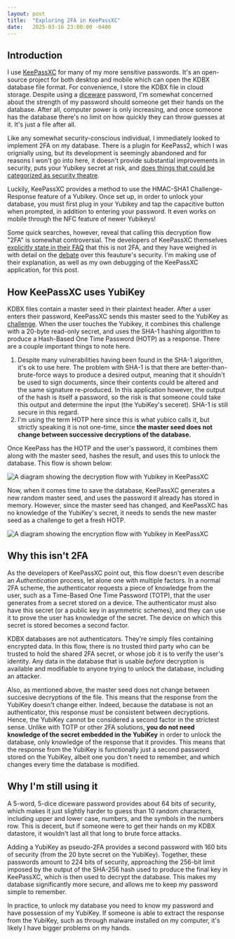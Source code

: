 ```yaml
---
layout: post
title:  "Exploring 2FA in KeePassXC"
date:   2025-03-16 23:00:00 -0400
---
```


## Introduction

I use [KeePassXC](https://keepassxc.org/) for many of my more sensitive passwords. It's an open-source project for both desktop and mobile which can open the KDBX database file format. For convenience, I store the KDBX file in cloud storage. Despite using a [diceware](https://xkcd.com/936/) password, I'm somewhat concerned about the strength of my password should someone get their hands on the database. After all, computer power is only increasing, and once someone has the database there's no limit on how quickly they can throw guesses at it. It's just a file after all.

Like any somewhat security-conscious individual, I immediately looked to implement 2FA on my database. There is a plugin for KeePass2, which I was orignially using, but its development is seemingly abandoned and for reasons I won't go into here, it doesn't provide substantial improvements in security, puts your Yubikey secret at risk, and [does things that could be categorized as security theatre](https://support.keepassium.com/kb/yubikey-keechallenge/).

Luckily, KeePassXC provides a method to use the HMAC-SHA1 Challenge-Response feature of a Yubikey. Once set up, in order to unlock your database, you must first plug in your Yubikey and tap the capacitive button when prompted, in addition to entering your password. It even works on mobile through the NFC feature of newer Yubikeys!

Some quick searches, however, reveal that calling this decryption flow "2FA" is somewhat controversial. The developers of KeePassXC themselves [explicitly state in their FAQ](https://keepassxc.org/docs/) that this is not 2FA, and they have weighed in with detail on the [debate](https://security.stackexchange.com/questions/201345/is-it-reasonable-to-use-keepassxc-with-yubikey) over this feauture's security. I'm making use of their explanation, as well as my own debugging of the KeePassXC application, for this post.

## How KeePassXC uses YubiKey

KDBX files contain a master seed in their plaintext header. After a user enters their password, KeePassXC sends this master seed to the YubiKey as [challenge](https://docs.yubico.com/yesdk/users-manual/application-otp/challenge-response.html). When the user touches the Yubikey, it combines this challenge with a 20-byte read-only secret, and uses the SHA-1 hashing algorithm to produce a Hash-Based One Time Password (HOTP) as a response. There are a couple important things to note here.

1. Despite many vulnerabilities having been found in the SHA-1 algorithm, it's ok to use here. The problem with SHA-1 is that there are better-than-brute-force ways to produce a desired output, meaning that it shouldn't be used to sign documents, since their contents could be altered and the same signature re-produced. In this application however, the output of the hash is itself a password, so the risk is that someone could take this output and determine the input (the YubiKey's seceret). SHA-1 is still secure in this regard.
2. I'm using the term HOTP here since this is what yubico calls it, but strictly speaking it is not one-time, since **the master seed does not change between successive decryptions of the database.**

Once KeePass has the HOTP and the user's password, it combines them along with the master seed, hashes the result, and uses this to unlock the database. This flow is shown below:

![A diagram showing the decryption flow with Yubikey in KeePassXC]({{site.baseurl}}/assets/images/KeePassXC-Decryption.png)

Now, when it comes time to save the database, KeePassXC generates a new random master seed, and uses the password it already has stored in memory. However, since the master seed has changed, and KeePassXC has no knowledge of the YubiKey's secret, it needs to sends the new master seed as a challenge to get a fresh HOTP.

![A diagram showing the encryption flow with Yubikey in KeePassXC]({{site.baseurl}}/assets/images/KeePassXC-Encryption.png)


## Why this isn't 2FA

As the developers of KeePassXC point out, this flow doesn't even describe an *Authentication* process, let alone one with multiple factors. In a normal 2FA scheme, the authenticator requests a piece of knowledge from the user, such as a Time-Based One Time Password (TOTP), that the user generates from a secret stored on a device. The authenticator must also have this secret (or a public key in asymmetric schemes), and they can use it to prove the user has knowledge of the secret. The device on which this secret is stored becomes a second factor.

KDBX databases are not authenticators. They're simply files containing encrypted data. In this flow, there is no trusted third party who can be trusted to hold the shared 2FA secret, or whose job it is to verify the user's identity. Any data in the database that is usable *before* decryption is available and modifiable to anyone trying to unlock the database, including an attacker.

Also, as mentioned above, the master seed does not change between succesive decryptions of the file. This means that the response from the YubiKey doesn't change either. Indeed, because the database is not an authenticator, this response *must* be consistent between decryptions. Hence, the YubiKey cannot be considered a second factor in the strictest sense. Unlike with TOTP or other 2FA solutions, **you do not need knowledge of the secret embedded in the YubiKey** in order to unlock the database, only knowledge of the response that it provides. This means that the response from the YubiKey is functionally just a second password stored on the YubiKey, albeit one you don't need to remember, and which changes every time the database is modified.

## Why I'm still using it

A 5-word, 5-dice diceware password provides about 64 bits of security, which makes it just slightly harder to guess than 10 random characters, including upper and lower case, numbers, and the symbols in the numbers row. This is decent, but if someone were to get their hands on my KDBX datastore, it wouldn't last all that long to brute force attacks.

Adding a YubiKey as pseudo-2FA provides a second password with 160 bits of security (from the 20 byte secret on the YubiKey). Together, these passwords amount to 224 bits of security, approaching the 256-bit limit imposed by the output of the SHA-256 hash used to produce the final key in KeePassXC, which is then used to decrypt the database. This makes my database significantly more secure, and allows me to keep my password simple to remember. 

In practice, to unlock my database you need to know my password and have possession of my YubiKey. If someone is able to extract the response from the YubiKey, such as through malware installed on my computer, it's likely I have bigger problems on my hands.